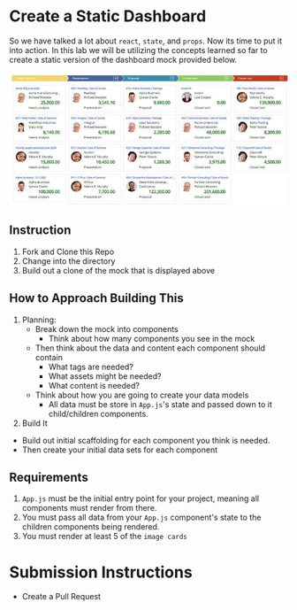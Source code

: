 # Create a Static Dashboard
So we have talked a lot about `react`, `state`, and `props`. Now its time to put it into action. In this lab we will be utilizing the concepts learned so far to create a static version of the dashboard mock provided below.

![Dashboard Mock](./src/assets/DashboardMock.png)

## Instruction
1. Fork and Clone this Repo
2. Change into the directory
3. Build out a clone of the mock that is displayed above

## How to Approach Building This
1. Planning:
   - Break down the mock into components
     - Think about how many components you see in the mock
   - Then think about the data and content each component should contain
     - What tags are needed?
     - What assets might be needed?
     - What content is needed?
   - Think about how you are going to create your data models
     - All data must be store in `App.js`'s state and passed down to it child/children components.
2. Build It
- Build out initial scaffolding for each component you think is needed.
- Then create your initial data sets for each component

## Requirements
1. `App.js` must be the initial entry point for your project, meaning all components must render from there.
2. You must pass all data from your `App.js` component's state to the children components being rendered.
3. You must render at least 5 of the `image cards`
# Submission Instructions
- Create a Pull Request